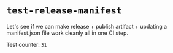 # `test-release-manifest`

Let's see if we can make release + publish artifact + updating a manifest.json file work cleanly all in one CI step.

Test counter: `31`
